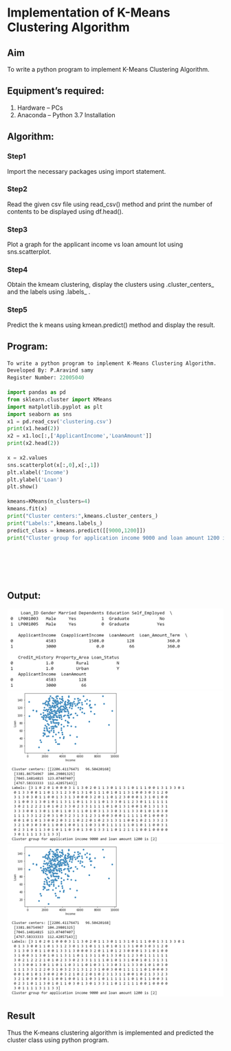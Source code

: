# Implementation of K-Means Clustering Algorithm
## Aim
To write a python program to implement K-Means Clustering Algorithm.
## Equipment’s required:
1.	Hardware – PCs
2.	Anaconda – Python 3.7 Installation

## Algorithm:

### Step1
Import the necessary packages using import statement.


### Step2
Read the given csv file using read_csv() method and print the number of contents to be displayed using df.head().



### Step3
Plot a graph for the applicant income vs loan amount lot using sns.scatterplot.



### Step4
Obtain the kmeam clustering, display the clusters using .cluster_centers_ and the labels using .labels_ .



### Step5
Predict the k means using kmean.predict() method and display the result.



## Program:
```python
To write a python program to implement K-Means Clustering Algorithm.
Developed By: P.Aravind samy
Register Number: 22005040

import pandas as pd
from sklearn.cluster import KMeans
import matplotlib.pyplot as plt
import seaborn as sns
x1 = pd.read_csv('clustering.csv')
print(x1.head(2))
x2 = x1.loc[:,['ApplicantIncome','LoanAmount']]
print(x2.head(2))

x = x2.values
sns.scatterplot(x[:,0],x[:,1])
plt.xlabel('Income')
plt.ylabel('Loan')
plt.show()

kmeans=KMeans(n_clusters=4)
kmeans.fit(x)
print("Cluster centers:",kmeans.cluster_centers_)
print("Labels:",kmeans.labels_)
predict_class = kmeans.predict([[9000,1200]])
print("Cluster group for application income 9000 and loan amount 1200 is",predict_class)







```
## Output:
![outut](/output%20(1).png)
![output](/output2.png)
![output](/output3.png)

## Result
Thus the K-means clustering algorithm is implemented and predicted the cluster class using python program.